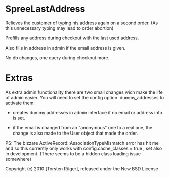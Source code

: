 SpreeLastAddress
================

Relieves the customer of typing his address again on a second order. (As this unnecessary typing may lead to order abortion)

Prefills any address during checkout with the last used address.

Also fills in address in admin if the email address is given.

No db changes, one query during checkout more.

Extras
=====

As extra admin functionality there are two small changes wich make the life of admin easier. You will need to set the config option :dummy_addresses to activate them:

- creates dummy addresses in admin interface if no email or address info is set. 

- if the email is changed from an "anonymous" one to a real one, the change is also made to the User object that made the order.

PS: The bizzare ActiveRecord::AssociationTypeMismatch error has hit me and so this currently only works with config.cache_classes = true  , set also in development. (There seems to be a hidden class loading issue somewhere)



Copyright (c) 2010 [Torsten Rüger], released under the New BSD License
